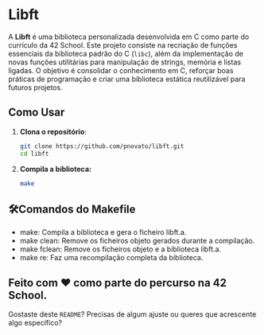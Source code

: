 # Libft

A **Libft** é uma biblioteca personalizada desenvolvida em C como parte do currículo da 42 School. Este projeto consiste na recriação de funções essenciais da biblioteca padrão do C (`libc`), além da implementação de novas funções utilitárias para manipulação de strings, memória e listas ligadas. O objetivo é consolidar o conhecimento em C, reforçar boas práticas de programação e criar uma biblioteca estática reutilizável para futuros projetos.


## Como Usar

1. **Clona o repositório**:
   ```bash
   git clone https://github.com/pnovato/libft.git
   cd libft
2. **Compila a biblioteca:**
   ```bash
   make


## 🛠Comandos do Makefile
- make: Compila a biblioteca e gera o ficheiro libft.a.
- make clean: Remove os ficheiros objeto gerados durante a compilação.
- make fclean: Remove os ficheiros objeto e a biblioteca libft.a.
- make re: Faz uma recompilação completa da biblioteca.


## Feito com ❤️ como parte do percurso na 42 School.


Gostaste deste `README`? Precisas de algum ajuste ou queres que acrescente algo específico?
